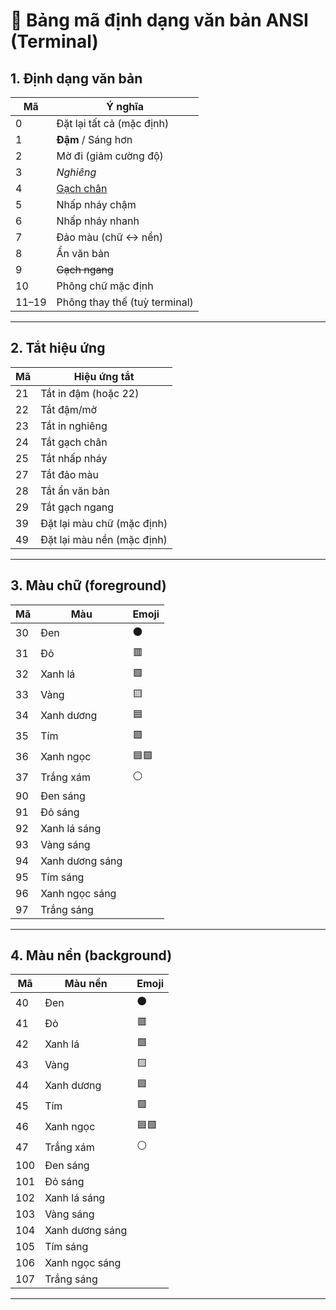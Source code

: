 # 🧱 Bảng mã định dạng văn bản ANSI (Terminal)

## 1. Định dạng văn bản

| Mã   | Ý nghĩa                  |
|------|--------------------------|
| 0    | Đặt lại tất cả (mặc định)|
| 1    | **Đậm** / Sáng hơn        |
| 2    | Mờ đi (giảm cường độ)    |
| 3    | _Nghiêng_                |
| 4    | <u>Gạch chân</u>         |
| 5    | Nhấp nháy chậm           |
| 6    | Nhấp nháy nhanh          |
| 7    | Đảo màu (chữ ↔ nền)      |
| 8    | Ẩn văn bản               |
| 9    | ~~Gạch ngang~~           |
| 10   | Phông chữ mặc định       |
| 11–19| Phông thay thế (tuỳ terminal) |

---

## 2. Tắt hiệu ứng

| Mã   | Hiệu ứng tắt             |
|------|--------------------------|
| 21   | Tắt in đậm (hoặc 22)     |
| 22   | Tắt đậm/mờ               |
| 23   | Tắt in nghiêng           |
| 24   | Tắt gạch chân            |
| 25   | Tắt nhấp nháy            |
| 27   | Tắt đảo màu              |
| 28   | Tắt ẩn văn bản           |
| 29   | Tắt gạch ngang           |
| 39   | Đặt lại màu chữ (mặc định)|
| 49   | Đặt lại màu nền (mặc định)|

---

## 3. Màu chữ (foreground)

| Mã    | Màu           | Emoji      |
|-------|---------------|------------|
| 30    | Đen           | ⚫         |
| 31    | Đỏ            | 🟥         |
| 32    | Xanh lá       | 🟩         |
| 33    | Vàng          | 🟨         |
| 34    | Xanh dương    | 🟦         |
| 35    | Tím           | 🟪         |
| 36    | Xanh ngọc     | 🟦🟩        |
| 37    | Trắng xám     | ⚪         |
| 90    | Đen sáng      |            |
| 91    | Đỏ sáng       |            |
| 92    | Xanh lá sáng  |            |
| 93    | Vàng sáng     |            |
| 94    | Xanh dương sáng|           |
| 95    | Tím sáng      |            |
| 96    | Xanh ngọc sáng|            |
| 97    | Trắng sáng    |            |

---

## 4. Màu nền (background)

| Mã    | Màu nền       | Emoji      |
|-------|---------------|------------|
| 40    | Đen           | ⚫         |
| 41    | Đỏ            | 🟥         |
| 42    | Xanh lá       | 🟩         |
| 43    | Vàng          | 🟨         |
| 44    | Xanh dương    | 🟦         |
| 45    | Tím           | 🟪         |
| 46    | Xanh ngọc     | 🟦🟩        |
| 47    | Trắng xám     | ⚪         |
| 100   | Đen sáng      |            |
| 101   | Đỏ sáng       |            |
| 102   | Xanh lá sáng  |            |
| 103   | Vàng sáng     |            |
| 104   | Xanh dương sáng|           |
| 105   | Tím sáng      |            |
| 106   | Xanh ngọc sáng|            |
| 107   | Trắng sáng    |            |

---
